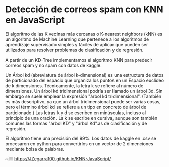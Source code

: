 # Detección de correos spam con KNN en JavaScript

El algoritmo de las K vecinas más cercanas o K-nearest neighbors (kNN) es un algoritmo de Machine Learning que pertenece a los algoritmos de aprendizaje supervisado simples y fáciles de aplicar que pueden ser utilizados para resolver problemas de clasificación y de regresión.

A partir de un KD-Tree implementamos el algoritmo KNN para predecir correos spam y no spam con datos de kaggle.

Un Árbol kd (abreviatura de árbol k-dimensional) es una estructura de datos de particionado del espacio que organiza los puntos en un Espacio euclídeo de k dimensiones. Técnicamente, la letra k se refiere al número de dimensiones. Un árbol kd tridimensional podría ser llamado un árbol 3d. Sin embargo se suele emplear la expresión "árbol kd tridimensional". (También es más descriptivo, ya que un árbol tridimensional puede ser varias cosas, pero el término árbol kd se refiere a un tipo en concreto de árbol de particionado.) Las letras k y d se escriben en minúsculas, incluso al principio de una oración. La k se escribe en cursiva, aunque son también comunes las formas "árbol KD" y "árbol Kd".as de clasificación y de regresión.

El algoritmo tiene una precisión del 99%. Los datos de kaggle en .csv se procesaron en python para convertirlos en un vector de 2 dimenciones mediante bolsa de palabras.

👉🏼 https://JZegarra100.github.io/KNN-JavaScript/
